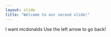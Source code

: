 ```yaml
---
layout: slide
title: "Welcome to our second slide!"
---
```

I want mcdonalds
Use the left arrow to go back!
